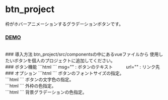 # btn_project
枠がホバーアニメーションするグラデーションボタンです。  

### [DEMO](https://sakaihisae.github.io/btn_project/)
<br>  
### 導入方法
btn_project/src/componentsの中にあるvueファイルから  
使用したいボタンを個人のプロジェクトに追加してください。  
<br>  
### ボタン機能
```html
<LineAnimation00 msg="lineAnimation00" url="#"/>
```
msg="" : ボタンのテキスト　　　url="" : リンク先  
<br>  
### オプション
```html
<LineAnimation00 :fontSize="'12px'"/>
```
ボタンのフォントサイズの指定。  
<br>  
```html
<LineAnimation00 :Color="'#000'"/>
```
ボタンの文字色の指定。  
<br>  
```html
<LineAnimation00 :borderColor="'#fff'"/>
```
外枠の色指定。  
<br>  
```html
<LineAnimation00 bgGradation="'linear-gradient(45deg, #8cced2 5%,#c09cdd 45%, #ecbeca 95%)'"/>
```
背景グラデーションの色指定。
